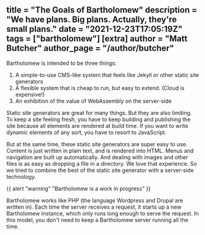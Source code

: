 title = "The Goals of Bartholomew"
description = "We have plans. Big plans. Actually, they're small plans."
date = "2021-12-23T17:05:19Z"
tags = ["bartholomew"]
[extra]
author = "Matt Butcher"
author_page = "/author/butcher"
---


Bartholomew is intended to be three things:

1. A simple-to-use CMS-like system that feels like Jekyll or other static site generators
2. A flexible system that is cheap to run, but easy to extend. (Cloud is expensive!)
3. An exhibition of the value of WebAssembly on the server-side

Static site generators are great for many things. But they are also limiting. To keep
a site feeling fresh, you have to keep building and publishing the site because all
elements are rendered at build time. If you want to write dynamic elements of any sort,
you have to resort to JavaScript.

But at the same time, these static site generators are super easy to use. Content is
just written in plain text, and is rendered into HTML. Menus and navigation are
built up automatically. And dealing with images and other files is as easy as dropping
a file in a directory. We love that experience. So we tried to combine the best of the
static site generator with a server-side technology.

{{ alert "warning" "Bartholomew is a work in progress" }}


Bartholomew works like PHP (the language Wordpress and Drupal are written in). Each
time the server receives a request, it starts up a new Bartholomew instance, which only
runs long enough to serve the request. In this model, you don't need to keep a
Bartholomew server running all the time.
